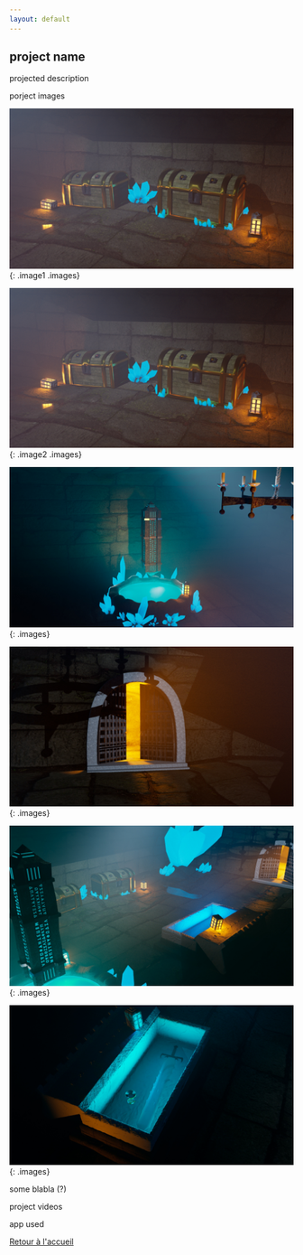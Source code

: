```yaml
---
layout: default
---
```


## project name

projected description

porject images

<img src="projects/3D/Tombeau/render_final_coffre.jpg">
{: .image1 .images}

![coffre](projects/3D/Tombeau/render_final_coffre.jpg) 
{: .image2 .images}

![coffre](projects/3D/Tombeau/render_final_pillier_.jpg) 
{: .images}

![coffre](projects/3D/Tombeau/render_final_porte.jpg)
{: .images}

![coffre](projects/3D/Tombeau/render_final_salle.jpg)
{: .images}

![coffre](projects/3D/Tombeau/render_final_sarcophage.jpg)
{: .images}

some blabla (?)

project videos

app used

[Retour à l'accueil](./)
